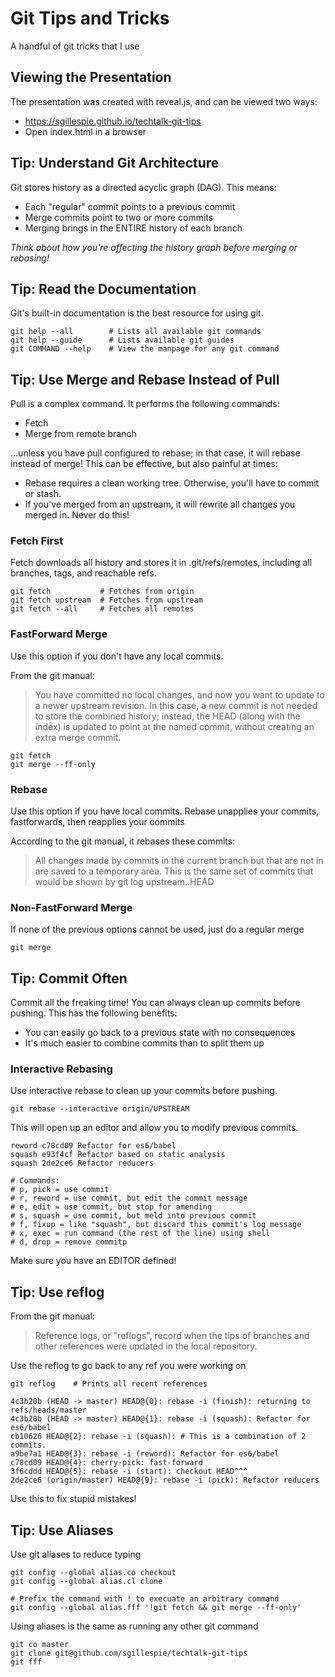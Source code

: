 # Git Tips and Tricks
A handful of git tricks that I use

## Viewing the Presentation
The presentation was created with reveal.js, and can be viewed two ways:

* https://sgillespie.github.io/techtalk-git-tips
* Open index.html in a browser

## Tip: Understand Git Architecture
Git stores history as a directed acyclic graph (DAG). This means:

* Each "regular" commit points to a previous commit
* Merge commits point to two or more commits
* Merging brings in the ENTIRE history of each branch

_Think about how you're affecting the history graph before merging or rebasing!_

## Tip: Read the Documentation
Git's built-in documentation is the best resource for using git.

    git help --all        # Lists all available git commands
    git help --guide      # Lists available git guides
    git COMMAND --help    # View the manpage for any git command

## Tip: Use Merge and Rebase Instead of Pull
Pull is a complex command. It performs the following commands:

* Fetch
* Merge from remote branch

...unless you have pull configured to rebase; in that case, it will
rebase instead of merge! This can be effective, but also painful at times:

* Rebase requires a clean working tree. Otherwise, you'll have to commit
  or stash.
* If you've merged from an upstream, it will rewrite all changes you
  merged in. Never do this!

### Fetch First
Fetch downloads all history and stores it in .git/refs/remotes, including
all branches, tags, and reachable refs.

    git fetch           # Fetches from origin
    git fetch upstream  # Fetches from upstream
    git fetch --all     # Fetches all remotes

### FastForward Merge
Use this option if you don't have any local commits.

From the git manual:
> You have committed no local changes, and now you want to update to a newer
> upstream revision. In this case, a new commit is not needed to store
> the combined history; instead, the HEAD (along with the index) is
> updated to point at the named commit, without creating an extra merge
> commit.

    git fetch
    git merge --ff-only

### Rebase
Use this option if you have local commits. Rebase unapplies your commits,
fastforwards, then reapplies your commits

According to the git manual, it rebases these commits:
> All changes made by commits in the current branch but that are not in
> are saved to a temporary area. This is the same set of commits that
> would be shown by git log upstream..HEAD

### Non-FastForward Merge
If none of the previous options cannot be used, just do a regular
merge

    git merge

## Tip: Commit Often
Commit all the freaking time! You can always clean up commits before
pushing. This has the following benefits:

* You can easily go back to a previous state with no consequences
* It's much easier to combine commits than to split them up

### Interactive Rebasing
Use interactive rebase to clean up your commits before pushing.

    git rebase --interactive origin/UPSTREAM

This will open up an editor and allow you to modify previous
commits.

    reword c78cd09 Refactor for es6/babel
    squash e93f4cf Refactor based on static analysis
    squash 2de2ce6 Refactor reducers

    # Commands:
    # p, pick = use commit
    # r, reword = use commit, but edit the commit message
    # e, edit = use commit, but stop for amending
    # s, squash = use commit, but meld into previous commit
    # f, fixup = like "squash", but discard this commit's log message
    # x, exec = run command (the rest of the line) using shell
    # d, drop = remove commitp

Make sure you have an EDITOR defined!

## Tip: Use reflog
From the git manual:
> Reference logs, or "reflogs", record when the tips of branches and other
> references were updated in the local repository.

Use the reflog to go back to any ref you were working on

    git reflog    # Prints all recent references

    4c3b20b (HEAD -> master) HEAD@{0}: rebase -i (finish): returning to refs/heads/master
    4c3b20b (HEAD -> master) HEAD@{1}: rebase -i (squash): Refactor for es6/babel
    cb10626 HEAD@{2}: rebase -i (squash): # This is a combination of 2 commits.
    a9be7a1 HEAD@{3}: rebase -i (reword): Refactor for es6/babel
    c78cd09 HEAD@{4}: cherry-pick: fast-forward
    3f6cddd HEAD@{5}: rebase -i (start): checkout HEAD^^^
    2de2ce6 (origin/master) HEAD@{9}: rebase -i (pick): Refactor reducers

Use this to fix stupid mistakes!

## Tip: Use Aliases

Use git aliases to reduce typing

    git config --global alias.co checkout
    git config --global alias.cl clone

    # Prefix the command with ! to execuate an arbitrary command
    git config --global alias.fff '!git fetch && git merge --ff-only'

Using aliases is the same as running any other git command

    git co master
    git clone git@github.com/sgillespie/techtalk-git-tips
    git fff
